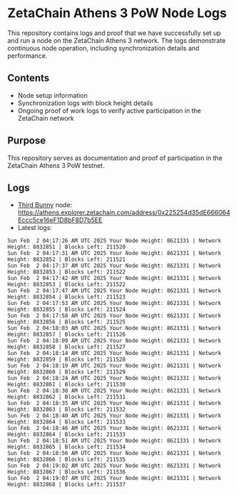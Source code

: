 # ZetaChain Athens 3 PoW Node Logs
This repository contains logs and proof that we have successfully set up and run a node on the ZetaChain Athens 3 network. The logs demonstrate continuous node operation, including synchronization details and performance.

## Contents
- Node setup information
- Synchronization logs with block height details
- Ongoing proof of work logs to verify active participation in the ZetaChain network

## Purpose
This repository serves as documentation and proof of participation in the ZetaChain Athens 3 PoW testnet.

## Logs

- [Third Bunny](https://thirdbunny.xyz/) node: https://athens.explorer.zetachain.com/address/0x225254d35dE666064Eccc5ce16eF1D8bF8D7b5EE
- Latest logs:
```
Sun Feb  2 04:17:26 AM UTC 2025 Your Node Height: 8621331 | Network Height: 8832851 | Blocks Left: 211520
Sun Feb  2 04:17:31 AM UTC 2025 Your Node Height: 8621331 | Network Height: 8832852 | Blocks Left: 211521
Sun Feb  2 04:17:37 AM UTC 2025 Your Node Height: 8621331 | Network Height: 8832853 | Blocks Left: 211522
Sun Feb  2 04:17:42 AM UTC 2025 Your Node Height: 8621331 | Network Height: 8832853 | Blocks Left: 211522
Sun Feb  2 04:17:47 AM UTC 2025 Your Node Height: 8621331 | Network Height: 8832854 | Blocks Left: 211523
Sun Feb  2 04:17:53 AM UTC 2025 Your Node Height: 8621331 | Network Height: 8832855 | Blocks Left: 211524
Sun Feb  2 04:17:58 AM UTC 2025 Your Node Height: 8621331 | Network Height: 8832856 | Blocks Left: 211525
Sun Feb  2 04:18:03 AM UTC 2025 Your Node Height: 8621331 | Network Height: 8832857 | Blocks Left: 211526
Sun Feb  2 04:18:09 AM UTC 2025 Your Node Height: 8621331 | Network Height: 8832858 | Blocks Left: 211527
Sun Feb  2 04:18:14 AM UTC 2025 Your Node Height: 8621331 | Network Height: 8832859 | Blocks Left: 211528
Sun Feb  2 04:18:19 AM UTC 2025 Your Node Height: 8621331 | Network Height: 8832860 | Blocks Left: 211529
Sun Feb  2 04:18:24 AM UTC 2025 Your Node Height: 8621331 | Network Height: 8832861 | Blocks Left: 211530
Sun Feb  2 04:18:30 AM UTC 2025 Your Node Height: 8621331 | Network Height: 8832862 | Blocks Left: 211531
Sun Feb  2 04:18:35 AM UTC 2025 Your Node Height: 8621331 | Network Height: 8832863 | Blocks Left: 211532
Sun Feb  2 04:18:40 AM UTC 2025 Your Node Height: 8621331 | Network Height: 8832864 | Blocks Left: 211533
Sun Feb  2 04:18:46 AM UTC 2025 Your Node Height: 8621331 | Network Height: 8832864 | Blocks Left: 211533
Sun Feb  2 04:18:51 AM UTC 2025 Your Node Height: 8621331 | Network Height: 8832865 | Blocks Left: 211534
Sun Feb  2 04:18:56 AM UTC 2025 Your Node Height: 8621331 | Network Height: 8832866 | Blocks Left: 211535
Sun Feb  2 04:19:02 AM UTC 2025 Your Node Height: 8621331 | Network Height: 8832867 | Blocks Left: 211536
Sun Feb  2 04:19:07 AM UTC 2025 Your Node Height: 8621331 | Network Height: 8832868 | Blocks Left: 211537
```
